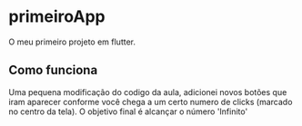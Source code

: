 # primeiroApp

O meu primeiro projeto em flutter.

## Como funciona
Uma pequena modificação do codigo da aula, adicionei novos botões que iram
aparecer conforme você chega a um certo numero de clicks (marcado no centro da tela).
O objetivo final é alcançar o número 'Infinito'
